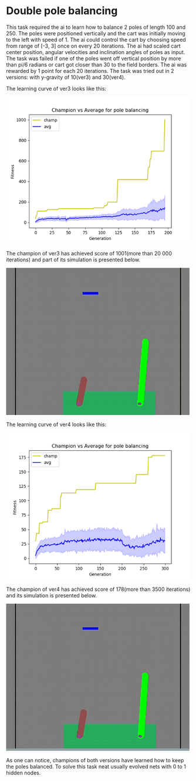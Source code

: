 # Double pole balancing
This task required the ai to learn how to balance 2 poles of length 100 and 250. The poles were positioned vertically and the cart was initially moving to the left with speed of 1. The ai could control the cart by choosing speed from range of [-3, 3] once on every 20 iterations. The ai had scaled cart center position, angular velocities and inclination angles of poles as input. The task was failed if one of the poles went off vertical position by more than pi/6 radians or cart got closer than 30 to the field borders. The ai was rewarded by 1 point for each 20 iterations. The task was tried out in 2 versions: with y-gravity of 10(ver3) and 30(ver4).

The learning curve of ver3 looks like this:

<img src="https://github.com/gekas145/NEAT/blob/main/plots/dpb_ver3.png" alt="drawing" width="500" height="400"/>

The champion of ver3 has achieved score of 1001(more than 20 000 iterations) and part of its simulation is presented below.

<img src="https://github.com/gekas145/NEAT/blob/main/recorded_simulations/dpb_ver3.gif" alt="drawing" width="500" height="400"/>

The learning curve of ver4 looks like this:

<img src="https://github.com/gekas145/NEAT/blob/main/plots/dpb_ver4.png" alt="drawing" width="500" height="400"/>

The champion of ver4 has achieved score of 178(more than 3500 iterations) and its simulation is presented below.

<img src="https://github.com/gekas145/NEAT/blob/main/recorded_simulations/dpb_ver4.gif" alt="drawing" width="500" height="400"/>

As one can notice, champions of both versions have learned how to keep the poles balanced. To solve this task neat usually evolved nets with 0 to 1 hidden nodes.
